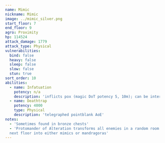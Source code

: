 ```yaml
---
name: Mimic
nickname: Mimic
image: ../mimic_silver.png
start_floor: 7
end_floor: 9
agro: Proximity
hp: 114524
attack_damage: 1779
attack_type: Physical
vulnerabilities:
  bind: false
  heavy: false
  sleep: false
  slow: false
  stun: true
sort_order: 10
abilities:
  - name: Infatuation
    potency: n/a
    description: 'inflicts pox (magic DoT potency 5, 10m); can be interrupted'
  - name: Deathtrap
    potency: 4000
    type: Physical
    description: 'telegraphed pointblank AoE'
notes:
  - 'Sometimes found in bronze chests'
  - 'Protomander of Alteration transforms all enemies in a random room on the
  next floor into either mimics or mandragoras'
---
```

